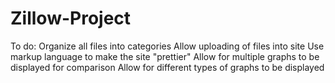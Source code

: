 # Zillow-Project

To do:
Organize all files into categories
Allow uploading of files into site
Use markup language to make the site "prettier"
Allow for multiple graphs to be displayed for comparison
Allow for different types of graphs to be displayed
